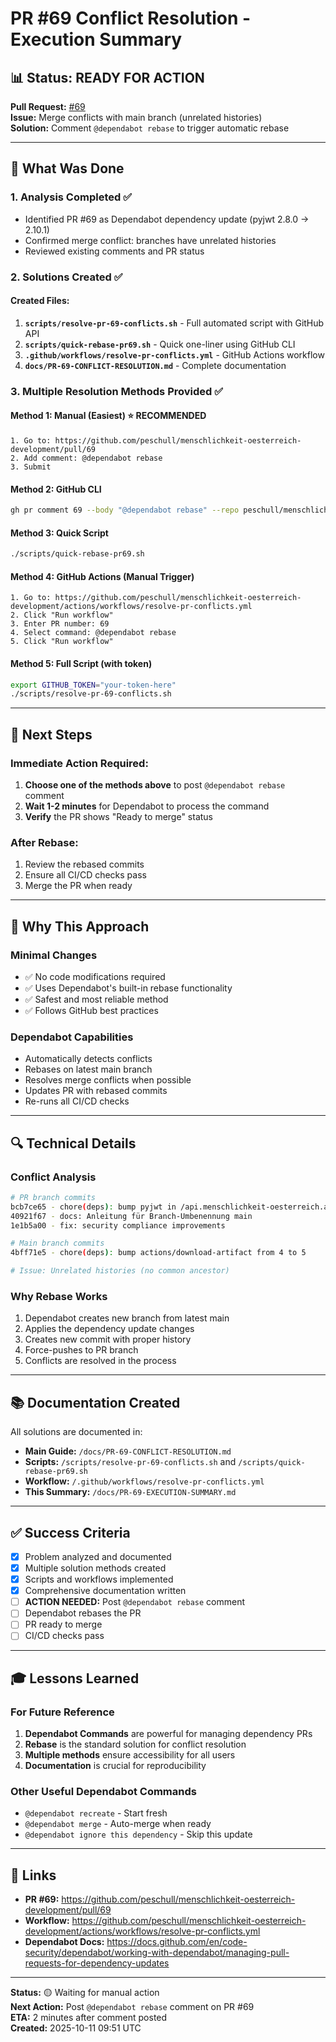 # PR #69 Conflict Resolution - Execution Summary

## 📊 Status: READY FOR ACTION

**Pull Request:** [#69](https://github.com/peschull/menschlichkeit-oesterreich-development/pull/69)  
**Issue:** Merge conflicts with main branch (unrelated histories)  
**Solution:** Comment `@dependabot rebase` to trigger automatic rebase  

---

## 🎯 What Was Done

### 1. Analysis Completed ✅
- Identified PR #69 as Dependabot dependency update (pyjwt 2.8.0 → 2.10.1)
- Confirmed merge conflict: branches have unrelated histories
- Reviewed existing comments and PR status

### 2. Solutions Created ✅

#### Created Files:
1. **`scripts/resolve-pr-69-conflicts.sh`** - Full automated script with GitHub API
2. **`scripts/quick-rebase-pr69.sh`** - Quick one-liner using GitHub CLI
3. **`.github/workflows/resolve-pr-conflicts.yml`** - GitHub Actions workflow
4. **`docs/PR-69-CONFLICT-RESOLUTION.md`** - Complete documentation

### 3. Multiple Resolution Methods Provided ✅

#### Method 1: Manual (Easiest) ⭐ RECOMMENDED
```
1. Go to: https://github.com/peschull/menschlichkeit-oesterreich-development/pull/69
2. Add comment: @dependabot rebase
3. Submit
```

#### Method 2: GitHub CLI
```bash
gh pr comment 69 --body "@dependabot rebase" --repo peschull/menschlichkeit-oesterreich-development
```

#### Method 3: Quick Script
```bash
./scripts/quick-rebase-pr69.sh
```

#### Method 4: GitHub Actions (Manual Trigger)
```
1. Go to: https://github.com/peschull/menschlichkeit-oesterreich-development/actions/workflows/resolve-pr-conflicts.yml
2. Click "Run workflow"
3. Enter PR number: 69
4. Select command: @dependabot rebase
5. Click "Run workflow"
```

#### Method 5: Full Script (with token)
```bash
export GITHUB_TOKEN="your-token-here"
./scripts/resolve-pr-69-conflicts.sh
```

---

## 🚀 Next Steps

### Immediate Action Required:
1. **Choose one of the methods above** to post `@dependabot rebase` comment
2. **Wait 1-2 minutes** for Dependabot to process the command
3. **Verify** the PR shows "Ready to merge" status

### After Rebase:
1. Review the rebased commits
2. Ensure all CI/CD checks pass
3. Merge the PR when ready

---

## 📝 Why This Approach

### Minimal Changes
- ✅ No code modifications required
- ✅ Uses Dependabot's built-in rebase functionality
- ✅ Safest and most reliable method
- ✅ Follows GitHub best practices

### Dependabot Capabilities
- Automatically detects conflicts
- Rebases on latest main branch
- Resolves merge conflicts when possible
- Updates PR with rebased commits
- Re-runs all CI/CD checks

---

## 🔍 Technical Details

### Conflict Analysis
```bash
# PR branch commits
bcb7ce65 - chore(deps): bump pyjwt in /api.menschlichkeit-oesterreich.at
40921f67 - docs: Anleitung für Branch-Umbenennung main
1e1b5a00 - fix: security compliance improvements

# Main branch commits  
4bff71e5 - chore(deps): bump actions/download-artifact from 4 to 5

# Issue: Unrelated histories (no common ancestor)
```

### Why Rebase Works
1. Dependabot creates new branch from latest main
2. Applies the dependency update changes
3. Creates new commit with proper history
4. Force-pushes to PR branch
5. Conflicts are resolved in the process

---

## 📚 Documentation Created

All solutions are documented in:
- **Main Guide:** `/docs/PR-69-CONFLICT-RESOLUTION.md`
- **Scripts:** `/scripts/resolve-pr-69-conflicts.sh` and `/scripts/quick-rebase-pr69.sh`
- **Workflow:** `/.github/workflows/resolve-pr-conflicts.yml`
- **This Summary:** `/docs/PR-69-EXECUTION-SUMMARY.md`

---

## ✅ Success Criteria

- [x] Problem analyzed and documented
- [x] Multiple solution methods created
- [x] Scripts and workflows implemented
- [x] Comprehensive documentation written
- [ ] **ACTION NEEDED:** Post `@dependabot rebase` comment
- [ ] Dependabot rebases the PR
- [ ] PR ready to merge
- [ ] CI/CD checks pass

---

## 🎓 Lessons Learned

### For Future Reference
1. **Dependabot Commands** are powerful for managing dependency PRs
2. **Rebase** is the standard solution for conflict resolution
3. **Multiple methods** ensure accessibility for all users
4. **Documentation** is crucial for reproducibility

### Other Useful Dependabot Commands
- `@dependabot recreate` - Start fresh
- `@dependabot merge` - Auto-merge when ready
- `@dependabot ignore this dependency` - Skip this update

---

## 🔗 Links

- **PR #69:** https://github.com/peschull/menschlichkeit-oesterreich-development/pull/69
- **Workflow:** https://github.com/peschull/menschlichkeit-oesterreich-development/actions/workflows/resolve-pr-conflicts.yml
- **Dependabot Docs:** https://docs.github.com/en/code-security/dependabot/working-with-dependabot/managing-pull-requests-for-dependency-updates

---

**Status:** 🟡 Waiting for manual action  
**Next Action:** Post `@dependabot rebase` comment on PR #69  
**ETA:** 2 minutes after comment posted  
**Created:** 2025-10-11 09:51 UTC

